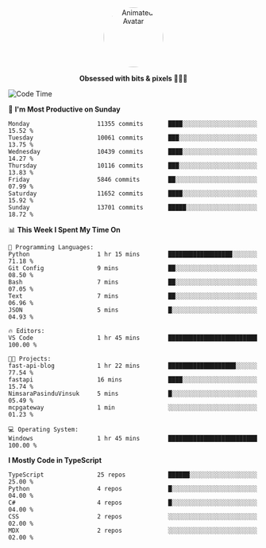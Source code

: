 
<div align="center">
  <img 
    src="https://i.postimg.cc/W1R4TF4j/d6kpuve-c97567cf-518b-4b86-a271-5c89d88d22f7.gif" 
    width="120" 
    height="120" 
    alt="Animated Avatar" 
    style="border-radius: 50%;" 
  />
  
  <strong>Obsessed with bits & pixels 🧑‍💻🎨</strong>
</div>


<!--
### 🛠️ Main Tech Stack

<div align="center">
  <img src="https://cdn.jsdelivr.net/gh/devicons/devicon/icons/javascript/javascript-original.svg" height="25" alt="JavaScript" />
  <img src="https://cdn.jsdelivr.net/gh/devicons/devicon/icons/react/react-original.svg" height="25" alt="React" />
  <img src="https://cdn.jsdelivr.net/gh/devicons/devicon/icons/cplusplus/cplusplus-original.svg" height="25" alt="C++" />
  <img src="https://cdn.jsdelivr.net/gh/devicons/devicon/icons/rust/rust-original.svg" height="25" alt="Rust" />
  <img src="https://cdn.jsdelivr.net/gh/devicons/devicon/icons/java/java-original.svg" height="25" alt="Java" />
  <img src="https://skillicons.dev/icons?i=mysql" height="25" alt="MySQL" />
  <img src="https://skillicons.dev/icons?i=pr" height="25" alt="Premiere Pro" />
</div> -->

<!--START_SECTION:waka-->
![Code Time](http://img.shields.io/badge/Code%20Time-2%2C651%20hrs%2010%20mins-blue)

📅 **I'm Most Productive on Sunday** 

```text
Monday                   11355 commits       ████░░░░░░░░░░░░░░░░░░░░░   15.52 % 
Tuesday                  10061 commits       ███░░░░░░░░░░░░░░░░░░░░░░   13.75 % 
Wednesday                10439 commits       ████░░░░░░░░░░░░░░░░░░░░░   14.27 % 
Thursday                 10116 commits       ███░░░░░░░░░░░░░░░░░░░░░░   13.83 % 
Friday                   5846 commits        ██░░░░░░░░░░░░░░░░░░░░░░░   07.99 % 
Saturday                 11652 commits       ████░░░░░░░░░░░░░░░░░░░░░   15.92 % 
Sunday                   13701 commits       █████░░░░░░░░░░░░░░░░░░░░   18.72 % 
```


📊 **This Week I Spent My Time On** 

```text
💬 Programming Languages: 
Python                   1 hr 15 mins        ██████████████████░░░░░░░   71.18 % 
Git Config               9 mins              ██░░░░░░░░░░░░░░░░░░░░░░░   08.50 % 
Bash                     7 mins              ██░░░░░░░░░░░░░░░░░░░░░░░   07.05 % 
Text                     7 mins              ██░░░░░░░░░░░░░░░░░░░░░░░   06.96 % 
JSON                     5 mins              █░░░░░░░░░░░░░░░░░░░░░░░░   04.93 % 

🔥 Editors: 
VS Code                  1 hr 45 mins        █████████████████████████   100.00 % 

🐱‍💻 Projects: 
fast-api-blog            1 hr 22 mins        ███████████████████░░░░░░   77.54 % 
fastapi                  16 mins             ████░░░░░░░░░░░░░░░░░░░░░   15.74 % 
NimsaraPasinduVinsuk     5 mins              █░░░░░░░░░░░░░░░░░░░░░░░░   05.49 % 
mcpgateway               1 min               ░░░░░░░░░░░░░░░░░░░░░░░░░   01.23 % 

💻 Operating System: 
Windows                  1 hr 45 mins        █████████████████████████   100.00 % 
```

**I Mostly Code in TypeScript** 

```text
TypeScript               25 repos            ██████░░░░░░░░░░░░░░░░░░░   25.00 % 
Python                   4 repos             █░░░░░░░░░░░░░░░░░░░░░░░░   04.00 % 
C#                       4 repos             █░░░░░░░░░░░░░░░░░░░░░░░░   04.00 % 
CSS                      2 repos             ░░░░░░░░░░░░░░░░░░░░░░░░░   02.00 % 
MDX                      2 repos             ░░░░░░░░░░░░░░░░░░░░░░░░░   02.00 % 
```




<!--END_SECTION:waka-->
